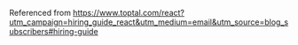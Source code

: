 Referenced from https://www.toptal.com/react?utm_campaign=hiring_guide_react&utm_medium=email&utm_source=blog_subscribers#hiring-guide

